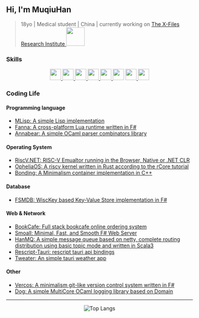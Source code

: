 ## Hi, I'm MuqiuHan
> 18yo | Medical student | China | currently working on <a href="https://github.com/X-FRI"> The X-Files Research Institute <img src="https://avatars.githubusercontent.com/u/119553376?s=200&v=4" height="50px"> </a>

### Skills

<div align="center">

<a href="https://ocaml.org/"> <img src="https://raw.githubusercontent.com/ocaml/ocaml-logo/master/Colour/PNG/colour-icon.png" height="30px"> </a>
<a href="https://cppreference.com/"> <img src="https://raw.githubusercontent.com/isocpp/logos/master/cpp_logo.png" height="30px"> </a>
<a href="https://fsharp.org/"> <img src="https://fsharp.org/img/logo/fsharp256.png" height="30px"> </a>
<a href="https://scala-lang.org/"> <img src="https://www.scala-lang.org/resources/img/scala-spiral.png" height="30px"> </a>
<a href="https://rust-lang.org/"> <img src="https://raw.githubusercontent.com/lecepin/rust-logo/main/images/1659961579952.png" height="30px"> </a>
<a href="https://www.python.org/"> <img src="https://s3.dualstack.us-east-2.amazonaws.com/pythondotorg-assets/media/community/logos/python-logo-only.png" height="30px"></a>
<a href="https://rescript-lang.org/"> <img src="https://rescript-lang.org/static/nav-logo@2x.png" height="30px"> </a>
<a href="https://racket-lang.org/"> <img src="https://racket-lang.org/img/racket-logo.svg" height="30px"> </a>

</div>
  
### Coding Life

#### Programming language
- [MLisp: A simple Lisp implementation](https://github.com/muqiuhan/MLisp)
- [Fanna: A cross-platform Lua runtime written in F#](https://github.com/muqiuhan/Fanna)
- [Annabear: A simple OCaml parser combinators library](https://github.com/muqiuhan/annabear)

#### Operating System
- [RiscV.NET: RISC-V Emualtor running in the Browser, Native or .NET CLR](https://github.com/muqiuhan/riscv.net)
- [OpheliaOS: A riscv kernel written in Rust according to the rCore tutorial](https://github.com/muqiuhan/OpheliaOS)
- [Bonding: A Minimalism container implementation in C++](https://github.com/muqiuhan/bonding)

#### Database
- [FSMDB: WiscKey based Key-Value Store implementation in F#](https://github.com/muqiuhan/Fsmdb)

#### Web & Network
- [BookCafe: Full stack bookcafe online ordering system](https://github.com/muqiuhan/bookcafe)
- [Smoall: Minimal, Fast, and Smooth F# Web Server](https://github.com/muqiuhan/Smoall)
- [HanMQ: A simple message queue based on netty, complete routing distribution using basic topic mode and written in Scala3](https://github.com/muqiuhan/HanMQ)
- [Rescript-Tauri: rescript tauri api bindings](https://github.com/muqiuhan/rescript-tauri)
- [Tweater: An simple tauri weather app](https://github.com/muqiuhan/tweater)

#### Other
- [Vercos: A minimalism git-like version control system written in F#](https://github.com/muqiuhan/Vercos)
- [Dog: A simple MultiCore OCaml logging library based on Domain](https://github.com/muqiuhan/dog)

---

<div align="center">

![Top Langs](https://github-readme-stats.vercel.app/api/top-langs/?username=muqiuhan&layout=pie&theme=transparent&exclude_repo=qemu-7.1.0-riscv64&langs_count=10&hide=html,css,cmake,stylus,ejs)

</div>
